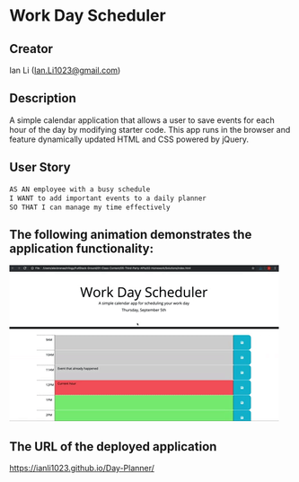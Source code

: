# Work Day Scheduler

## Creator
Ian Li (Ian.Li1023@gmail.com)

## Description

A simple calendar application that allows a user to save events for each hour of the day by modifying starter code. This app runs in the browser and feature dynamically updated HTML and CSS powered by jQuery.

## User Story

```
AS AN employee with a busy schedule
I WANT to add important events to a daily planner
SO THAT I can manage my time effectively
```

## The following animation demonstrates the application functionality:

![A user clicks on slots on the color-coded calendar and edits the events.](./Assets/05-third-party-apis-homework-demo.gif)


## The URL of the deployed application
https://ianli1023.github.io/Day-Planner/


